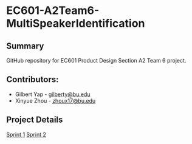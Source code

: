 # EC601-A2Team6-MultiSpeakerIdentification

## Summary
GitHub repository for EC601 Product Design Section A2 Team 6 project. 

## Contributors:
* Gilbert Yap - gilberty@bu.edu
* Xinyue Zhou - zhoux17@bu.edu

## Project Details

[Sprint 1](https://github.com/gilbertyap/EC601-A2Team6-MultiSpeakerIdentification/tree/master/Sprint1)
[Sprint 2](https://github.com/gilbertyap/EC601-A2Team6-MultiSpeakerIdentification/tree/master/Sprint2)